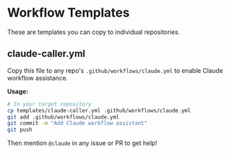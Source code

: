 # Workflow Templates

These are templates you can copy to individual repositories.

## claude-caller.yml

Copy this file to any repo's `.github/workflows/claude.yml` to enable Claude workflow assistance.

**Usage:**
```bash
# In your target repository
cp templates/claude-caller.yml .github/workflows/claude.yml
git add .github/workflows/claude.yml
git commit -m "Add Claude workflow assistant"
git push
```

Then mention `@claude` in any issue or PR to get help!
